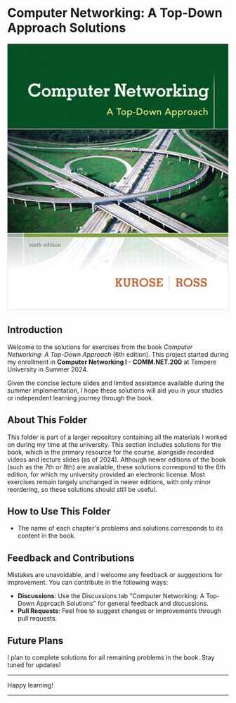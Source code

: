 # Computer Networking: A Top-Down Approach Solutions

![Book Cover](utils/book_cover.png)

## Introduction

Welcome to the solutions for exercises from the book *Computer Networking: A Top-Down Approach* (6th edition). This project started during my enrollment in **Computer Networking I - COMM.NET.200** at Tampere University in Summer 2024.

Given the concise lecture slides and limited assistance available during the summer implementation, I hope these solutions will aid you in your studies or independent learning journey through the book.


## About This Folder

This folder is part of a larger repository containing all the materials I worked on during my time at the university. This section includes solutions for the book, which is the primary resource for the course, alongside recorded videos and lecture slides (as of 2024). Although newer editions of the book (such as the 7th or 8th) are available, these solutions correspond to the 6th edition, for which my university provided an electronic license. Most exercises remain largely unchanged in newer editions, with only minor reordering, so these solutions should still be useful.


## How to Use This Folder

- The name of each chapter's problems and solutions corresponds to its content in the book. 


## Feedback and Contributions

Mistakes are unavoidable, and I welcome any feedback or suggestions for improvement. You can contribute in the following ways:

- **Discussions**: Use the Discussions tab "Computer Networking: A Top-Down Approach Solutions" for general feedback and discussions.
- **Pull Requests**: Feel free to suggest changes or improvements through pull requests.


## Future Plans

I plan to complete solutions for all remaining problems in the book. Stay tuned for updates!

---

Happy learning!

---
